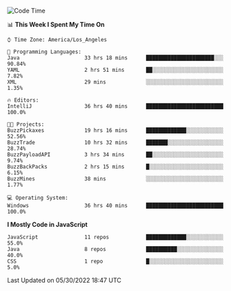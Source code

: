 <!--START_SECTION:waka-->
![Code Time](http://img.shields.io/badge/Code%20Time-0%20secs-blue)

📊 **This Week I Spent My Time On** 

```text
⌚︎ Time Zone: America/Los_Angeles

💬 Programming Languages: 
Java                     33 hrs 18 mins      ██████████████████████░░░   90.84% 
YAML                     2 hrs 51 mins       ██░░░░░░░░░░░░░░░░░░░░░░░   7.82% 
XML                      29 mins             ░░░░░░░░░░░░░░░░░░░░░░░░░   1.35%

🔥 Editors: 
IntelliJ                 36 hrs 40 mins      █████████████████████████   100.0%

🐱‍💻 Projects: 
BuzzPickaxes             19 hrs 16 mins      █████████████░░░░░░░░░░░░   52.56% 
BuzzTrade                10 hrs 32 mins      ███████░░░░░░░░░░░░░░░░░░   28.74% 
BuzzPayloadAPI           3 hrs 34 mins       ██░░░░░░░░░░░░░░░░░░░░░░░   9.74% 
BuzzBackPacks            2 hrs 15 mins       █░░░░░░░░░░░░░░░░░░░░░░░░   6.15% 
BuzzMines                38 mins             ░░░░░░░░░░░░░░░░░░░░░░░░░   1.77%

💻 Operating System: 
Windows                  36 hrs 40 mins      █████████████████████████   100.0%

```

**I Mostly Code in JavaScript** 

```text
JavaScript               11 repos            █████████████░░░░░░░░░░░░   55.0% 
Java                     8 repos             ██████████░░░░░░░░░░░░░░░   40.0% 
CSS                      1 repo              █░░░░░░░░░░░░░░░░░░░░░░░░   5.0%

```



 Last Updated on 05/30/2022 18:47 UTC
<!--END_SECTION:waka-->
